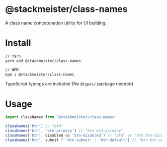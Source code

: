 @stackmeister/class-names
=========================

A class name concatenation utility for UI building.

Install
=======

```bash
// Yarn
yarn add @stackmeister/class-names

// NPM
npm i @stackmeister/class-names
```

TypeScript typings are included (No `@types/` package needed)

Usage
=====

```ts
import classNames from '@stackmeister/class-names'

classNames('btn') // "btn"
classNames('btn', 'btn-primary') // "btn btn-primary"
classNames('btn', disabled && 'btn-disabled') // "btn" or "btn btn-disabled"
classNames('btn', submit ? 'btn-submit' : 'btn-default') // "btn btn-submit" or "btn btn-default"
```
